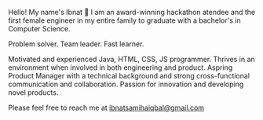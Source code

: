 Hello! My name's Ibnat 👋 I am an award-winning hackathon atendee and the first female engineer in my entire family to graduate with a bachelor's in Computer Science.

Problem solver. Team leader. Fast learner.

Motivated and experienced Java, HTML, CSS, JS programmer. Thrives in an environment when involved in both engineering and product. Aspring Product Manager with a technical background and strong cross-functional communication and collaboration. Passion for innovation and developing novel products.

Please feel free to reach me at ibnatsamihaiqbal@gmail.com
